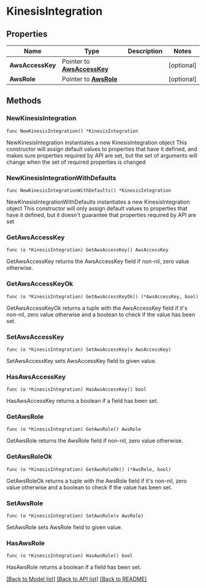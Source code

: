 # KinesisIntegration

## Properties

Name | Type | Description | Notes
------------ | ------------- | ------------- | -------------
**AwsAccessKey** | Pointer to [**AwsAccessKey**](AwsAccessKey.md) |  | [optional] 
**AwsRole** | Pointer to [**AwsRole**](AwsRole.md) |  | [optional] 

## Methods

### NewKinesisIntegration

`func NewKinesisIntegration() *KinesisIntegration`

NewKinesisIntegration instantiates a new KinesisIntegration object
This constructor will assign default values to properties that have it defined,
and makes sure properties required by API are set, but the set of arguments
will change when the set of required properties is changed

### NewKinesisIntegrationWithDefaults

`func NewKinesisIntegrationWithDefaults() *KinesisIntegration`

NewKinesisIntegrationWithDefaults instantiates a new KinesisIntegration object
This constructor will only assign default values to properties that have it defined,
but it doesn't guarantee that properties required by API are set

### GetAwsAccessKey

`func (o *KinesisIntegration) GetAwsAccessKey() AwsAccessKey`

GetAwsAccessKey returns the AwsAccessKey field if non-nil, zero value otherwise.

### GetAwsAccessKeyOk

`func (o *KinesisIntegration) GetAwsAccessKeyOk() (*AwsAccessKey, bool)`

GetAwsAccessKeyOk returns a tuple with the AwsAccessKey field if it's non-nil, zero value otherwise
and a boolean to check if the value has been set.

### SetAwsAccessKey

`func (o *KinesisIntegration) SetAwsAccessKey(v AwsAccessKey)`

SetAwsAccessKey sets AwsAccessKey field to given value.

### HasAwsAccessKey

`func (o *KinesisIntegration) HasAwsAccessKey() bool`

HasAwsAccessKey returns a boolean if a field has been set.

### GetAwsRole

`func (o *KinesisIntegration) GetAwsRole() AwsRole`

GetAwsRole returns the AwsRole field if non-nil, zero value otherwise.

### GetAwsRoleOk

`func (o *KinesisIntegration) GetAwsRoleOk() (*AwsRole, bool)`

GetAwsRoleOk returns a tuple with the AwsRole field if it's non-nil, zero value otherwise
and a boolean to check if the value has been set.

### SetAwsRole

`func (o *KinesisIntegration) SetAwsRole(v AwsRole)`

SetAwsRole sets AwsRole field to given value.

### HasAwsRole

`func (o *KinesisIntegration) HasAwsRole() bool`

HasAwsRole returns a boolean if a field has been set.


[[Back to Model list]](../README.md#documentation-for-models) [[Back to API list]](../README.md#documentation-for-api-endpoints) [[Back to README]](../README.md)


